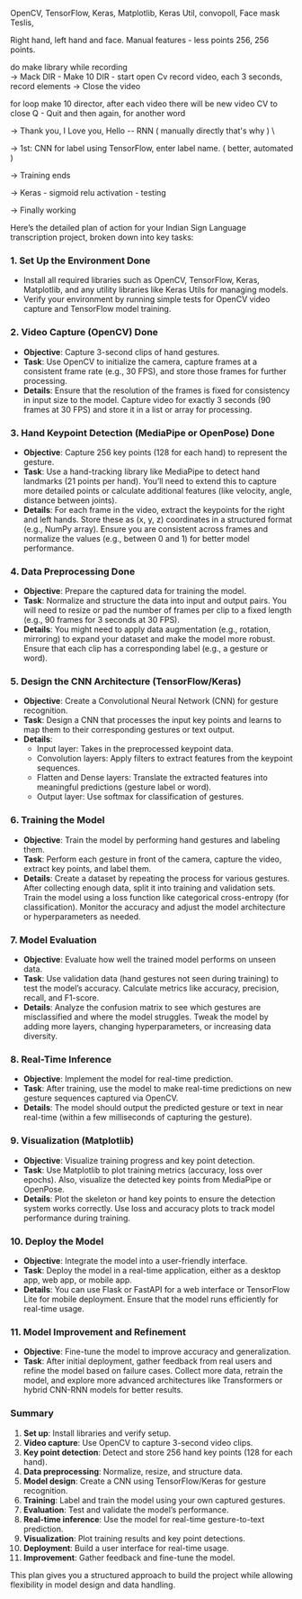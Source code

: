 OpenCV, TensorFlow, Keras, Matplotlib, Keras Util, convopoll, Face mask Teslis, 

Right hand, left hand and face.
Manual features - less points
256, 256 points. 

do make library while recording   
-> Mack DIR - Make 10 DIR - start open Cv record video, each 3 seconds, record elements
-> Close the video

for loop 
make 10 director, after each video there will be new video
CV to close Q - Quit 
and then again, for another word

-> Thank you, I Love you, Hello -- RNN ( manually directly that's why ) \

-> 1st: CNN for label using TensorFlow, enter label name. ( better, automated ) 

-> Training ends

-> Keras - sigmoid relu activation - testing 

-> Finally working 



Here’s the detailed plan of action for your Indian Sign Language transcription project, broken down into key tasks:

### 1. **Set Up the Environment** Done
- Install all required libraries such as OpenCV, TensorFlow, Keras, Matplotlib, and any utility libraries like Keras Utils for managing models.
- Verify your environment by running simple tests for OpenCV video capture and TensorFlow model training.

### 2. **Video Capture (OpenCV)** Done
- **Objective**: Capture 3-second clips of hand gestures.
- **Task**: Use OpenCV to initialize the camera, capture frames at a consistent frame rate (e.g., 30 FPS), and store those frames for further processing.
- **Details**: Ensure that the resolution of the frames is fixed for consistency in input size to the model. Capture video for exactly 3 seconds (90 frames at 30 FPS) and store it in a list or array for processing.

### 3. **Hand Keypoint Detection (MediaPipe or OpenPose)** Done
- **Objective**: Capture 256 key points (128 for each hand) to represent the gesture.
- **Task**: Use a hand-tracking library like MediaPipe to detect hand landmarks (21 points per hand). You’ll need to extend this to capture more detailed points or calculate additional features (like velocity, angle, distance between joints).
- **Details**: For each frame in the video, extract the keypoints for the right and left hands. Store these as (x, y, z) coordinates in a structured format (e.g., NumPy array). Ensure you are consistent across frames and normalize the values (e.g., between 0 and 1) for better model performance.

### 4. **Data Preprocessing** Done
- **Objective**: Prepare the captured data for training the model.
- **Task**: Normalize and structure the data into input and output pairs. You will need to resize or pad the number of frames per clip to a fixed length (e.g., 90 frames for 3 seconds at 30 FPS).
- **Details**: You might need to apply data augmentation (e.g., rotation, mirroring) to expand your dataset and make the model more robust. Ensure that each clip has a corresponding label (e.g., a gesture or word).

### 5. **Design the CNN Architecture (TensorFlow/Keras)**
- **Objective**: Create a Convolutional Neural Network (CNN) for gesture recognition.
- **Task**: Design a CNN that processes the input key points and learns to map them to their corresponding gestures or text output.
- **Details**:
  - Input layer: Takes in the preprocessed keypoint data.
  - Convolution layers: Apply filters to extract features from the keypoint sequences.
  - Flatten and Dense layers: Translate the extracted features into meaningful predictions (gesture label or word).
  - Output layer: Use softmax for classification of gestures.
  
### 6. **Training the Model**
- **Objective**: Train the model by performing hand gestures and labeling them.
- **Task**: Perform each gesture in front of the camera, capture the video, extract key points, and label them.
- **Details**: Create a dataset by repeating the process for various gestures. After collecting enough data, split it into training and validation sets. Train the model using a loss function like categorical cross-entropy (for classification). Monitor the accuracy and adjust the model architecture or hyperparameters as needed.

### 7. **Model Evaluation**
- **Objective**: Evaluate how well the trained model performs on unseen data.
- **Task**: Use validation data (hand gestures not seen during training) to test the model’s accuracy. Calculate metrics like accuracy, precision, recall, and F1-score.
- **Details**: Analyze the confusion matrix to see which gestures are misclassified and where the model struggles. Tweak the model by adding more layers, changing hyperparameters, or increasing data diversity.

### 8. **Real-Time Inference**
- **Objective**: Implement the model for real-time prediction.
- **Task**: After training, use the model to make real-time predictions on new gesture sequences captured via OpenCV.
- **Details**: The model should output the predicted gesture or text in near real-time (within a few milliseconds of capturing the gesture).

### 9. **Visualization (Matplotlib)**
- **Objective**: Visualize training progress and key point detection.
- **Task**: Use Matplotlib to plot training metrics (accuracy, loss over epochs). Also, visualize the detected key points from MediaPipe or OpenPose.
- **Details**: Plot the skeleton or hand key points to ensure the detection system works correctly. Use loss and accuracy plots to track model performance during training.

### 10. **Deploy the Model**
- **Objective**: Integrate the model into a user-friendly interface.
- **Task**: Deploy the model in a real-time application, either as a desktop app, web app, or mobile app.
- **Details**: You can use Flask or FastAPI for a web interface or TensorFlow Lite for mobile deployment. Ensure that the model runs efficiently for real-time usage.

### 11. **Model Improvement and Refinement**
- **Objective**: Fine-tune the model to improve accuracy and generalization.
- **Task**: After initial deployment, gather feedback from real users and refine the model based on failure cases. Collect more data, retrain the model, and explore more advanced architectures like Transformers or hybrid CNN-RNN models for better results.

### Summary
1. **Set up**: Install libraries and verify setup.
2. **Video capture**: Use OpenCV to capture 3-second video clips.
3. **Key point detection**: Detect and store 256 hand key points (128 for each hand).
4. **Data preprocessing**: Normalize, resize, and structure data.
5. **Model design**: Create a CNN using TensorFlow/Keras for gesture recognition.
6. **Training**: Label and train the model using your own captured gestures.
7. **Evaluation**: Test and validate the model’s performance.
8. **Real-time inference**: Use the model for real-time gesture-to-text prediction.
9. **Visualization**: Plot training results and key point detections.
10. **Deployment**: Build a user interface for real-time usage.
11. **Improvement**: Gather feedback and fine-tune the model.

This plan gives you a structured approach to build the project while allowing flexibility in model design and data handling.




